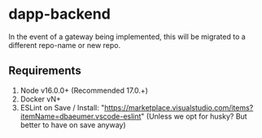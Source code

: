 # dapp-backend

In the event of a gateway being implemented, this will be migrated to a different repo-name or new repo.

## Requirements
1. Node v16.0.0+ (Recommended 17.0.+)
2. Docker vN+
3. ESLint on Save / Install: "https://marketplace.visualstudio.com/items?itemName=dbaeumer.vscode-eslint" (Unless we opt for husky? But better to have on save anyway)